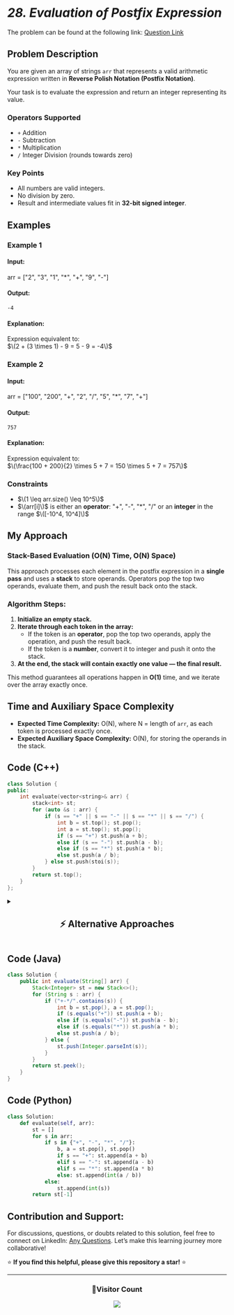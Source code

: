 # _28. Evaluation of Postfix Expression_

The problem can be found at the following link: [Question Link](https://www.geeksforgeeks.org/problems/evaluation-of-postfix-expression1735/1)

## **Problem Description**

You are given an array of strings `arr` that represents a valid arithmetic expression written in **Reverse Polish Notation (Postfix Notation)**.

Your task is to evaluate the expression and return an integer representing its value.

### **Operators Supported**

- `+` Addition
- `-` Subtraction
- `*` Multiplication
- `/` Integer Division (rounds towards zero)

### **Key Points**

- All numbers are valid integers.
- No division by zero.
- Result and intermediate values fit in **32-bit signed integer**.

## **Examples**

### **Example 1**

#### **Input:**

arr = ["2", "3", "1", "*", "+", "9", "-"]

#### **Output:**

`-4`

#### **Explanation:**

Expression equivalent to:  
$\(2 + (3 \times 1) - 9 = 5 - 9 = -4\)$

### **Example 2**

#### **Input:**

arr = ["100", "200", "+", "2", "/", "5", "*", "7", "+"]

#### **Output:**

`757`

#### **Explanation:**

Expression equivalent to:  
$\(\frac{100 + 200}{2} \times 5 + 7 = 150 \times 5 + 7 = 757\)$

### **Constraints**

- $\(1 \leq arr.size() \leq 10^5\)$
- $\(arr[i]\)$ is either an **operator**: "+", "-", "\*", "/" or an **integer** in the range $\([-10^4, 10^4]\)$

## **My Approach**

### **Stack-Based Evaluation (O(N) Time, O(N) Space)**

This approach processes each element in the postfix expression in a **single pass** and uses a **stack** to store operands. Operators pop the top two operands, evaluate them, and push the result back onto the stack.

### **Algorithm Steps:**

1. **Initialize an empty stack.**
2. **Iterate through each token in the array:**
   - If the token is an **operator**, pop the top two operands, apply the operation, and push the result back.
   - If the token is a **number**, convert it to integer and push it onto the stack.
3. **At the end, the stack will contain exactly one value — the final result.**

This method guarantees all operations happen in **O(1)** time, and we iterate over the array exactly once.

## **Time and Auxiliary Space Complexity**

- **Expected Time Complexity:** O(N), where N = length of `arr`, as each token is processed exactly once.
- **Expected Auxiliary Space Complexity:** O(N), for storing the operands in the stack.

## **Code (C++)**

```cpp
class Solution {
public:
    int evaluate(vector<string>& arr) {
        stack<int> st;
        for (auto &s : arr) {
            if (s == "+" || s == "-" || s == "*" || s == "/") {
                int b = st.top(); st.pop();
                int a = st.top(); st.pop();
                if (s == "+") st.push(a + b);
                else if (s == "-") st.push(a - b);
                else if (s == "*") st.push(a * b);
                else st.push(a / b);
            } else st.push(stoi(s));
        }
        return st.top();
    }
};
```

<details>
  <summary><h2 align="center">⚡ Alternative Approaches</h2></summary>

## **2️⃣ Using `vector<int>` as Stack (O(N) Time, O(N) Space)**

This approach **simulates a stack using a `vector<int>`**, treating the `back()` element as the top of the stack.

```cpp
class Solution {
public:
    int evaluate(vector<string>& arr) {
        vector<int> st;
        for (const string& token : arr) {
            if (token == "+" || token == "-" || token == "*" || token == "/") {
                int b = st.back(); st.pop_back();
                int a = st.back(); st.pop_back();
                if (token == "+") st.push_back(a + b);
                else if (token == "-") st.push_back(a - b);
                else if (token == "*") st.push_back(a * b);
                else st.push_back(a / b);
            } else {
                st.push_back(stoi(token));
            }
        }
        return st.back();
    }
};
```

🔹 **Pros:** Avoids `stack<int>`, works similarly.  
🔹 **Cons:** Same time and space complexity.

## **3️⃣ Recursive Approach (O(N) Time, O(N) Space)**

This approach recursively processes tokens from **right to left**, mimicking evaluation directly from the postfix array itself. It’s more theoretical and educational than practical due to recursion overhead.

```cpp
class Solution {
    int idx;

    int eval(vector<string>& arr) {
        string token = arr[idx--];
        if (isdigit(token.back()) || (token.size() > 1 && isdigit(token[1]))) {
            return stoi(token);
        }
        int b = eval(arr);
        int a = eval(arr);
        if (token == "+") return a + b;
        if (token == "-") return a - b;
        if (token == "*") return a * b;
        return a / b;
    }

public:
    int evaluate(vector<string>& arr) {
        idx = arr.size() - 1;
        return eval(arr);
    }
};
```

🔹 **Pros:** Recursive parsing for educational purposes.  
🔹 **Cons:** Not suitable for large input due to stack overflow risk.

## **📊 Comparison of Approaches**

| **Approach**          | ⏱️ **Time Complexity** | 🗂️ **Space Complexity** | ✅ **Pros**         | ⚠️ **Cons**         |
| --------------------- | ---------------------- | ----------------------- | ------------------- | ------------------- |
| **Iterative Stack**   | 🟢 O(N)                | 🟢 O(N)                 | Simple & optimal    | None                |
| **Vector as Stack**   | 🟢 O(N)                | 🟢 O(N)                 | Avoids `stack<int>` | Same complexity     |
| **Recursive Parsing** | 🟡 O(N)                | 🔴 O(N) (call stack)    | Educational         | Stack overflow risk |

## 💡 **Best Choice?**

- ✅ **For competitive programming:** **Iterative Stack (`O(N)` Time, `O(N)` Space)**.
- ✅ **For educational learning:** Recursive parsing is interesting to explore recursion-based parsing.

</details>

## **Code (Java)**

```java
class Solution {
    public int evaluate(String[] arr) {
        Stack<Integer> st = new Stack<>();
        for (String s : arr) {
            if ("+-*/".contains(s)) {
                int b = st.pop(), a = st.pop();
                if (s.equals("+")) st.push(a + b);
                else if (s.equals("-")) st.push(a - b);
                else if (s.equals("*")) st.push(a * b);
                else st.push(a / b);
            } else {
                st.push(Integer.parseInt(s));
            }
        }
        return st.peek();
    }
}
```

## **Code (Python)**

```python
class Solution:
    def evaluate(self, arr):
        st = []
        for s in arr:
            if s in {"+", "-", "*", "/"}:
                b, a = st.pop(), st.pop()
                if s == "+": st.append(a + b)
                elif s == "-": st.append(a - b)
                elif s == "*": st.append(a * b)
                else: st.append(int(a / b))
            else:
                st.append(int(s))
        return st[-1]
```

## **Contribution and Support:**

For discussions, questions, or doubts related to this solution, feel free to connect on LinkedIn: [Any Questions](https://www.linkedin.com/in/patel-hetkumar-sandipbhai-8b110525a/). Let’s make this learning journey more collaborative!

⭐ **If you find this helpful, please give this repository a star!** ⭐

---

<div align="center">
  <h3><b>📍Visitor Count</b></h3>
</div>

<p align="center">
  <img src="https://profile-counter.glitch.me/Hunterdii/count.svg" />
</p>

